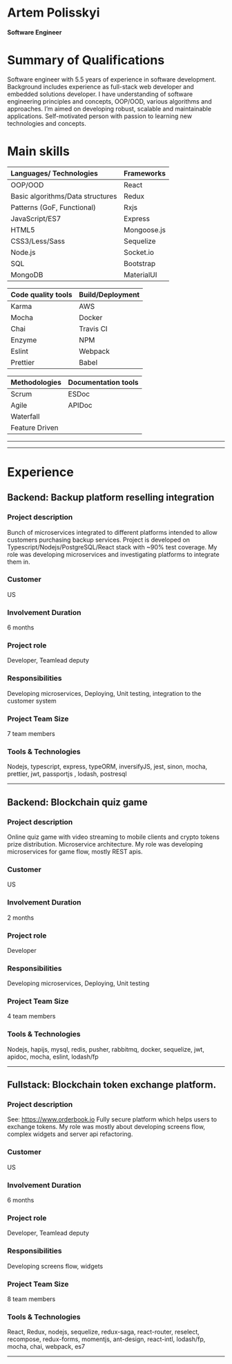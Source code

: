 # Artem Polisskyi
#### Software Engineer

# Summary of Qualifications

Software engineer with 5.5 years of experience in software development. Background includes experience as full-stack web developer and embedded solutions developer. I have understanding of software engineering principles and concepts, OOP/OOD, various algorithms and approaches. I’m aimed on developing robust, scalable and maintainable applications. Self-motivated person with passion to learning new technologies and concepts.

# Main skills

|Languages/ Technologies|Frameworks|
|:--- | :--- |
| OOP/OOD| React |
|Basic algorithms/Data structures| Redux | 
|Patterns (GoF, Functional)| Rxjs |
|JavaScript/ES7| Express |
|HTML5| Mongoose.js |
|CSS3/Less/Sass| Sequelize |
|Node.js| Socket.io |
|SQL|Bootstrap
|MongoDB|MaterialUI

|Code quality tools|Build/Deployment |
| :--- | :--- |
|Karma| AWS |
|Mocha| Docker | 
|Chai| Travis CI |
|Enzyme| NPM |
|Eslint| Webpack |
|Prettier| Babel |

|Methodologies|Documentation tools |
| :--- | :--- |
|Scrum| ESDoc |
|Agile| APIDoc | 
|Waterfall|  |
|Feature Driven| |

---
---
# Experience

## Backend: Backup platform reselling integration

### Project description
Bunch of microservices integrated to different platforms intended to allow customers purchasing backup services. Project is developed on Typescript/Nodejs/PostgreSQL/React stack with ~90% test coverage. My role was developing microservices and investigating platforms to integrate them in.
### Customer
US
### Involvement Duration
6 months
### Project role
Developer, Teamlead deputy
### Responsibilities
Developing microservices, Deploying, Unit testing, integration to the customer system 
### Project Team Size
7 team members
### Tools & Technologies
Nodejs, typescript, express, typeORM, inversifyJS, jest, sinon, mocha, prettier, jwt, passportjs , lodash, postresql

---

## Backend: Blockchain quiz game

### Project description
Online quiz game with video streaming to mobile clients and crypto tokens prize distribution. Microservice architecture. My role was developing microservices for game flow, mostly REST apis.
### Customer
US
### Involvement Duration
2 months
### Project role
Developer
### Responsibilities
Developing microservices, Deploying, Unit testing
### Project Team Size
4 team members
### Tools & Technologies
Nodejs, hapijs, mysql, redis, pusher, rabbitmq, docker, sequelize, jwt, apidoc, mocha, eslint, lodash/fp

---

## Fullstack: Blockchain token exchange platform.

### Project description
See: https://www.orderbook.io
Fully secure platform which helps users to exchange tokens. My role was mostly about developing screens flow, complex widgets and server api refactoring.

### Customer
US
### Involvement Duration
6 months
### Project role
Developer, Teamlead deputy
### Responsibilities
Developing screens flow, widgets
### Project Team Size
8 team members
### Tools & Technologies
React, Redux, nodejs, sequelize, redux-saga, react-router, reselect, recompose, redux-forms, momentjs, ant-design, react-intl, lodash/fp, mocha, chai, webpack, es7

---
